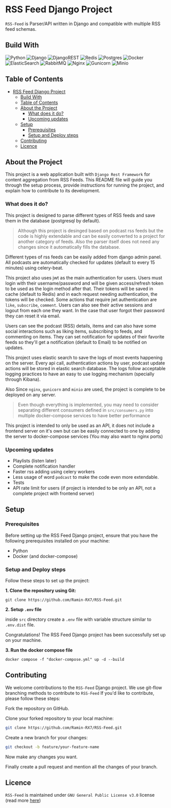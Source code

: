 # RSS Feed Django Project
`RSS-Feed` is Parser/API written in Django and compatible with multiple RSS feed schemas.

## Build With
![Python](https://img.shields.io/badge/python-3670A0?style=for-the-badge&logo=python&logoColor=ffdd54)
![Django](https://img.shields.io/badge/django-%23092E20.svg?style=for-the-badge&logo=django&logoColor=white)
![DjangoREST](https://img.shields.io/badge/DJANGO-REST-ff1709?style=for-the-badge&logo=django&logoColor=white&color=802d2d&labelColor=2c2c2c)
![Redis](https://img.shields.io/badge/redis-%23DD0031.svg?style=for-the-badge&logo=redis&logoColor=white)
![Postgres](https://img.shields.io/badge/postgres-%23316192.svg?style=for-the-badge&logo=postgresql&logoColor=white)
![Docker](https://img.shields.io/badge/docker-%230db7ed.svg?style=for-the-badge&logo=docker&logoColor=white)
![ElasticSearch](https://img.shields.io/badge/-ElasticSearch-005571?style=for-the-badge&logo=elasticsearch)
![RabbitMQ](https://img.shields.io/badge/Rabbitmq-FF6600?style=for-the-badge&logo=rabbitmq&logoColor=white)
![Nginx](https://img.shields.io/badge/nginx-%23009639.svg?style=for-the-badge&logo=nginx&logoColor=white)
![Gunicorn](https://img.shields.io/badge/gunicorn-%298729.svg?style=for-the-badge&logo=gunicorn&logoColor=white)
![Minio](https://img.shields.io/badge/Minio-c72c48.svg?style=for-the-badge&logo=minio&logoColor=white)


## Table of Contents
- [RSS Feed Django Project](#rss-feed-django-project)
  - [Build With](#build-with)
  - [Table of Contents](#table-of-contents)
  - [About the Project](#about-the-project)
    - [What does it do?](#what-does-it-do)
    - [Upcoming updates](#upcoming-updates)
  - [Setup](#setup)
    - [Prerequisites](#prerequisites)
    - [Setup and Deploy steps](#setup-and-deploy-steps)
  - [Contributing](#contributing)
  - [Licence](#licence)



## About the Project
This project is a web application built with `Django Rest Framework` for content aggregation from RSS Feeds. This README file will guide you through the setup process, provide instructions for running the project, and explain how to contribute to its development.

### What does it do?
This project is designed to parse different types of RSS feeds and save them in the database (postgresql by default).

> Although this project is desinged based on podcast rss feeds but the code is highly extendable and can be easily converted to a project for another category of feeds. Also the parser itself does not need any changes since it automatically fills the database.

Different types of rss feeds can be easily added from django admin panel. All podcasts are automatically checked for updates (default to every 15 minutes) using celery-beat.

This project also uses jwt as the main authentication for users. Users must login with their username/password and will be given access/refresh token to be used as the login method after that. Their tokens will be saved in cache (default to Redis) and in each request needing authentication, the tokens will be checked. Some actions that require jwt authentication are `like`, `subscribe`, `comment`. Users can also see their active sessions and logout from each one they want. In the case that user forgot their password they can reset it via email.

Users can see the podcast (RSS) details, items and can also have some social interactions such as liking items, subscribing to feeds, and commenting on items. They can set notification for updates of their favorite feeds so they'll get a notification (default to Email) to be notified on updates.

This project uses elastic search to save the logs of most events happening on the server. Every api call, authentication actions by user, podcast update actions will be stored in elastic search database. The logs follow acceptable logging practices to have an easy to use logging mechanism (specially through Kibana).

Also Since `nginx`, `gunicorn` and `minio` are used, the project is complete to be deployed on any server.
> Even though everything is implemented, you may need to consider separating different consumers defined in `src/consumers.py` into multiple docker-compose services to have better performance

This project is intended to only be used as an API, it does not include a frontend server on it's own but can be easily connected to one by adding the server to docker-compose services (You may also want to nginx ports)



### Upcoming updates
- Playlists (listen later)
- Complete notification handler
- Faster rss adding using celery workers
- Less usage of word `podcast` to make the code even more extendable.
- Tests
- API rate limit for users (if project is intended to be only an API, not a complete project with frontend server)


## Setup

### Prerequisites
Before setting up the RSS Feed Django project, ensure that you have the following prerequisites installed on your machine:

- Python
- Docker (and docker-compose)


### Setup and Deploy steps
Follow these steps to set up the project:


**1. Clone the repository using Git:**

```
git clone https://github.com/Ramin-RX7/RSS-Feed.git
```


**2. Setup `.env` file**

inside `src` directory create a `.env` file with variable structure similar to `.env.dist` file.


Congratulations! The RSS Feed Django project has been successfully set up on your machine.

**3. Run the docker compose file**
```
docker compose -f "docker-compose.yml" up -d --build
```



## Contributing
We welcome contributions to the `RSS-Feed` Django project.
We use git-flow branching methods to contribute to `RSS-Feed`
If you'd like to contribute, please follow these steps:

Fork the repository on GitHub.

Clone your forked repository to your local machine:

```bash
git clone https://github.com/Ramin-RX7/RSS-Feed.git
```

Create a new branch for your changes:

```bash
git checkout -b feature/your-feature-name
```

Now make any changes you want.

Finally create a pull request and mention all the changes of your branch.



## Licence
`RSS-Feed` is maintained under `GNU General Public License v3.0` license (read more [here](/LICENSE))
